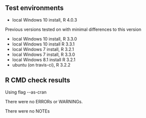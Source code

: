 ## Test environments
- local Windows 10 install, R 4.0.3

Previous versions tested on with minimal differences to this version
- local Windows 10 install, R 3.3.0
- local Windows 10 install R 3.3.1
- local Windows 7 install, R 3.2.1
- local Windows 7 install, R 3.3.0
- local Windows 8.1 install R 3.2.1
- ubuntu (on travis-ci), R 3.2.2

## R CMD check results
Using flag --as-cran

There were no ERRORs or WARNINGs. 

There were no NOTEs
